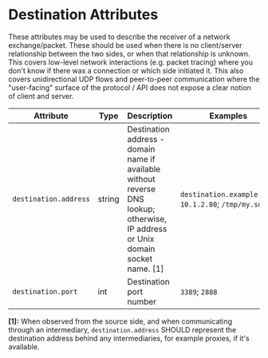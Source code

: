 <!--- Hugo front matter used to generate the website version of this page:
linkTitle: Destination
--->

# Destination Attributes

These attributes may be used to describe the receiver of a network exchange/packet. These should be used
when there is no client/server relationship between the two sides, or when that relationship is unknown.
This covers low-level network interactions (e.g. packet tracing) where you don't know if
there was a connection or which side initiated it.
This also covers unidirectional UDP flows and peer-to-peer communication where the
"user-facing" surface of the protocol / API does not expose a clear notion of client and server.

<!-- semconv registry.destination(omit_requirement_level) -->
| Attribute  | Type | Description  | Examples  |
|---|---|---|---|
| `destination.address` | string | Destination address - domain name if available without reverse DNS lookup; otherwise, IP address or Unix domain socket name. [1] | `destination.example.com`; `10.1.2.80`; `/tmp/my.sock` |
| `destination.port` | int | Destination port number | `3389`; `2888` |

**[1]:** When observed from the source side, and when communicating through an intermediary, `destination.address` SHOULD represent the destination address behind any intermediaries, for example proxies, if it's available.
<!-- endsemconv -->
